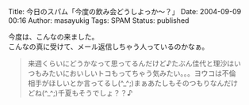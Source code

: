 Title: 今日のスパム「今度の飲み会どうしよっか〜？」
Date: 2004-09-09 00:16
Author: masayukig
Tags: SPAM
Status: published

今度は、こんなの来ました。  
こんなの真に受けて、メール返信しちゃう人っているのかなぁ。  

> 来週くらいにどうかなって思ってるんだけど♪たぶん佳代と理沙はい  
> つもみたいにおいしいトコもってちゃう気みたい。。。ヨウコは不倫  
> 相手がほしいとか言ってるし(\^\_\^;)まぁあたしもそのつもりなんだけ  
> どね(\^\_\^;)千夏もそうでしょ？？♪
